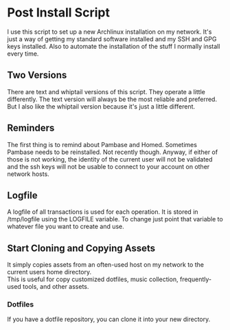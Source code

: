# Post Install Script

I use this script to set up a new Archlinux installation on my network.  It's just a way of getting
my standard software installed and my SSH and GPG keys installed.  Also to automate the installation
of the stuff I normally install every time.

## Two Versions

There are text and whiptail versions of this script.  They operate a little differently.  The text version will always be
the most reliable and preferred. But I also like the whiptail version because it's just a little different.

## Reminders

The first thing is to remind about Pambase and Homed.  Sometimes Pambase needs to be reinstalled.
Not recently though.  Anyway, if either of those is not working, the identity of the current user
will not be validated and the ssh keys will not be usable to connect to your account on other network
hosts.

## Logfile

A logfile of all transactions is used for each operation.  It is stored in /tmp/logfile using the
LOGFILE variable.  To change just point that variable to whatever file you want to create and use.

## Start Cloning and Copying Assets

It simply copies assets from an often-used host on my network to the current users home directory.  
This is useful for copy customized dotfiles, music collection, frequently-used tools, and other
assets.

### Dotfiles

If you have a dotfile repository, you can clone it into your new directory.

